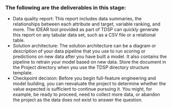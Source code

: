 ### The following are the deliverables in this stage:

- Data quality report: This report includes data summaries, the relationships between each attribute and target, variable ranking, and more. The IDEAR tool provided as part of TDSP can quickly generate this report on any tabular data set, such as a CSV file or a relational table.
- Solution architecture: The solution architecture can be a diagram or description of your data pipeline that you use to run scoring or predictions on new data after you have built a model. It also contains the pipeline to retrain your model based on new data. Store the document in the Project directory when you use the TDSP directory structure template.
- Checkpoint decision: Before you begin full-feature engineering and model building, you can reevaluate the project to determine whether the value expected is sufficient to continue pursuing it. You might, for example, be ready to proceed, need to collect more data, or abandon the project as the data does not exist to answer the question.